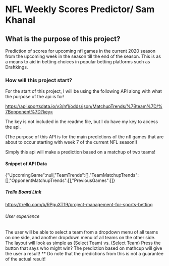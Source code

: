 # NFL Weekly Scores Predictor/ Sam Khanal
## What is the purpose of this project?
Prediction of scores for upcoming nfl games in the current 2020 season from the upcoming week in the season till the end of the season. This is as a means to aid in betting choices in popular betting platforms such as Draftkings.
### How will this project start?
For the start of this project, I will be using the following API along with what the purpose of the api is for!

https://api.sportsdata.io/v3/nfl/odds/json/MatchupTrends/%7Bteam%7D/%7Bopponent%7D?key=

The key is not included in the readme file, but I do have my key to access the api.

(The purpose of this API is for the main predictions of the nfl games that are about to occur starting with week 7 of the current NFL season!)

Simply this api will make a prediction based on a matchup of two teams!

#### Snippet of API Data
{"UpcomingGame":null,"TeamTrends":[],"TeamMatchupTrends":[],"OpponentMatchupTrends":[],"PreviousGames":[]}

##### Trello Board Link
https://trello.com/b/RPguXT19/project-management-for-sports-betting

###### User experience 
The user will be able to select a team from a dropdown menu of all teams on one side, and another dropdown menu of all teams on the other side. The layout will look as simple as (Select Team) vs. (Select Team)
Press the button that says who might win? The prediction based on mathcup will give the user a result!
** Do note that the predictions from this is not a guarantee of the actual result! 


